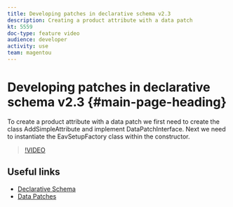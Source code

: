 ```yaml
---
title: Developing patches in declarative schema v2.3
description: Creating a product attribute with a data patch
kt: 5559
doc-type: feature video
audience: developer
activity: use
team: magentou
---
```


# Developing patches in declarative schema v2.3 {#main-page-heading}

To create a product attribute with a data patch we first need to create the class AddSimpleAttribute and implement DataPatchInterface. Next we need to instantiate the EavSetupFactory class within the constructor.

>[!VIDEO](https://video.tv.adobe.com/v/35455?quality=12&learn=on)

## Useful links

* [Declarative Schema](https://devdocs.magento.com/guides/v2.4/extension-dev-guide/declarative-schema/)
* [Data Patches](https://devdocs.magento.com/guides/v2.4/extension-dev-guide/declarative-schema/data-patches.html)
